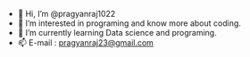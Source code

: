 - 👋 Hi, I’m @pragyanraj1022
- 👀 I’m interested in programing and know more about coding.
- 🌱 I’m currently learning Data science and programing.
- 📫 E-mail : pragyanraj23@gmail.com
